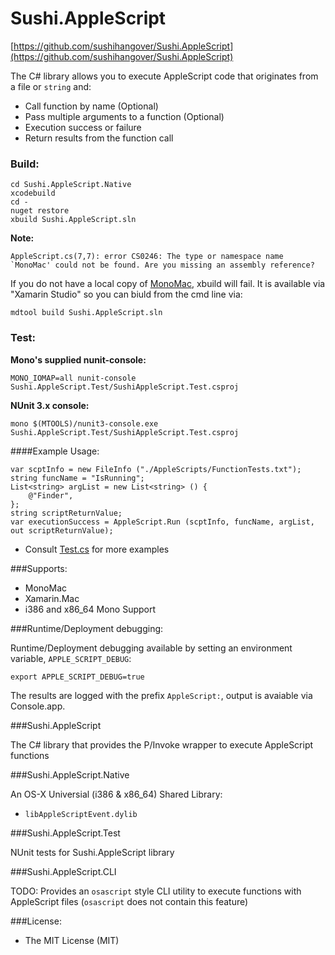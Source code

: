 # Sushi.AppleScript

[https://github.com/sushihangover/Sushi.AppleScript](https://github.com/sushihangover/Sushi.AppleScript)

The C# library allows you to execute AppleScript code that originates from a file or `string` and: 

* Call function by name (Optional)
* Pass multiple arguments to a function (Optional)
* Execution success or failure
* Return results from the function call

### Build:

	cd Sushi.AppleScript.Native
	xcodebuild
	cd -
	nuget restore
	xbuild Sushi.AppleScript.sln
	
**Note:**

	AppleScript.cs(7,7): error CS0246: The type or namespace name `MonoMac' could not be found. Are you missing an assembly reference?

If you do not have a local copy of [MonoMac](https://github.com/mono/monomac), xbuild will fail. It is available via "Xamarin Studio" so you can biuld from the cmd line via:

	mdtool build Sushi.AppleScript.sln

### Test:

**Mono's supplied nunit-console:**

	MONO_IOMAP=all nunit-console Sushi.AppleScript.Test/SushiAppleScript.Test.csproj

**NUnit 3.x console:**

	mono $(MTOOLS)/nunit3-console.exe Sushi.AppleScript.Test/SushiAppleScript.Test.csproj


####Example Usage:

	var scptInfo = new FileInfo ("./AppleScripts/FunctionTests.txt");
	string funcName = "IsRunning";
	List<string> argList = new List<string> () {
		@"Finder",
	};
	string scriptReturnValue;
	var executionSuccess = AppleScript.Run (scptInfo, funcName, argList, out scriptReturnValue);

* Consult [Test.cs](https://github.com/sushihangover/Sushi.AppleScript/blob/master/Sushi.AppleScript.Test/Test.cs) for more examples

###Supports:

* MonoMac
* Xamarin.Mac
* i386 and x86_64 Mono Support

###Runtime/Deployment debugging:

Runtime/Deployment debugging available by setting an environment variable, `APPLE_SCRIPT_DEBUG`:

`export APPLE_SCRIPT_DEBUG=true`

The results are logged with the prefix `AppleScript:`, output is avaiable via Console.app.

###Sushi.AppleScript

The C# library that provides the P/Invoke wrapper to execute AppleScript functions

###Sushi.AppleScript.Native

An OS-X Universial (i386 & x86_64) Shared Library:

* `libAppleScriptEvent.dylib`

###Sushi.AppleScript.Test

NUnit tests for Sushi.AppleScript library

###Sushi.AppleScript.CLI

TODO: Provides an `osascript` style CLI utility to execute functions with AppleScript files (`osascript` does not contain this feature)

###License:

* The MIT License (MIT)


